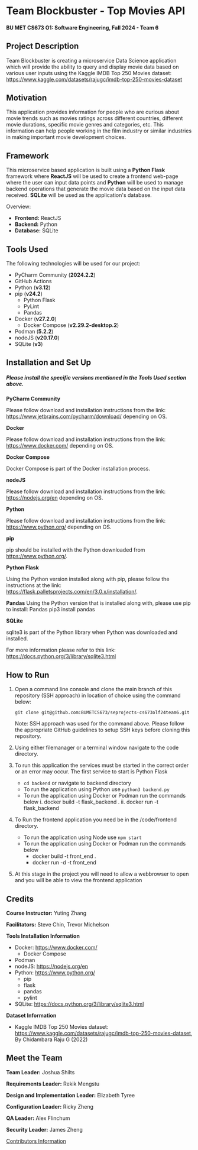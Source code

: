 # Team Blockbuster - Top Movies API

#### BU MET CS673 O1: Software Engineering, Fall 2024 - Team 6

## Project Description

Team Blockbuster is creating a microservice Data Science application which will provide the ability to query and display movie data based on various user inputs using the Kaggle IMDB Top 250 Movies dataset: <https://www.kaggle.com/datasets/rajugc/imdb-top-250-movies-dataset>

## Motivation

This application provides information for people who are curious about movie trends such as movies ratings across different countries, 
different movie durations, specific movie genres and categories, etc. This information can help people working in the film industry or similar 
industries in making important movie development choices.

## Framework

This microservice based application is built using a **Python Flask** framework where **ReactJS** will be used to create a frontend web-page where the user 
can input data points and **Python** will be used to manage backend operations that generate the movie data based on the input data received. 
**SQLite** will be used as the application's database. 

Overview:

- **Frontend:** ReactJS 
- **Backend:** Python
- **Database:** SQLite

## Tools Used

The following technologies will be used for our project:

- PyCharm Community (**2024.2.2**)
- GitHub Actions
- Python (**v3.12**)
- pip (**v24.2**)
    * Python Flask
    * PyLint
    * Pandas
- Docker (**v27.2.0**)
    * Docker Compose (**v2.29.2-desktop.2**)
- Podman (**5.2.2**)
- nodeJS (**v20.17.0**)
- SQLite (**v3**)

## Installation and Set Up

##### Please install the specific versions mentioned in the **Tools Used** section above.

**PyCharm Community**

Please follow download and installation instructions from the link: https://www.jetbrains.com/pycharm/download/ depending on OS.

**Docker**

Please follow download and installation instructions from the link: https://www.docker.com/ depending on OS.

**Docker Compose**

Docker Compose is part of the Docker installation process.

**nodeJS**

Please follow download and installation instructions from the link: https://nodejs.org/en depending on OS. 

**Python**

Please follow download and installation instructions from the link: https://www.python.org/ depending on OS.

**pip**

pip should be installed with the Python downloaded from https://www.python.org/.

**Python Flask**

Using the Python version installed along with pip, please follow the instructions at the link: https://flask.palletsprojects.com/en/3.0.x/installation/.

**Pandas**
Using the Python version that is installed along with, please use pip to install: Pandas pip3 install pandas

**SQLite**

sqlite3 is part of the Python library when Python was downloaded and installed.

For more information please refer to this link: https://docs.python.org/3/library/sqlite3.html

## How to Run

1. Open a command line console and clone the main branch of this repository (SSH approach) in location of choice using the command below:

    `git clone git@github.com:BUMETCS673/seprojects-cs673olf24team6.git`

    Note: SSH approach was used for the command above. Please follow the appropriate GitHub guidelines to setup SSH keys before cloning this repository.

2. Using either filemanager or a terminal window navigate to the code directory.

3. To run this application the services must be started in the correct order or an error may occur. The first service to start is Python Flask
   -  `cd backend` or navigate to backend directory
   -  To run the application using Python use `python3 backend.py`
   - To run the application using Docker or Podman run the commands below
      i. docker build -t flask_backend .
      ii. docker run -t flask_backend
   
4. To Run the frontend application you need be in the /code/frontend directory.
     - To run the application using Node use `npm start`
     - To run the application using Docker or Podman run the commands below
       - docker build -t front_end .
       - docker run -d -t front_end

5. At this stage in the project you will need to allow a webbrowser to open and you will be able to view the frontend application 

## Credits

**Course Instructor:** Yuting Zhang

**Facilitators:** Steve Chin, Trevor Michelson

**Tools Installation Information**
* Docker: https://www.docker.com/ 
    - Docker Compose
* Podman
* nodeJS: https://nodejs.org/en
* Python: https://www.python.org/
    - pip
    - flask
    - pandas
    - pylint
* SQLite: https://docs.python.org/3/library/sqlite3.html

**Dataset Information**
* Kaggle IMDB Top 250 Movies dataset: <https://www.kaggle.com/datasets/rajugc/imdb-top-250-movies-dataset>, By Chidambara Raju G (2022)

## Meet the Team

**Team Leader:** Joshua Shilts

**Requirements Leader:** Rekik Mengstu

**Design and Implementation Leader:** Elizabeth Tyree

**Configuration Leader:** Ricky Zheng

**QA Leader:** Alex Flinchum

**Security Leader:** James Zheng

[Contributors Information](./team.md)

